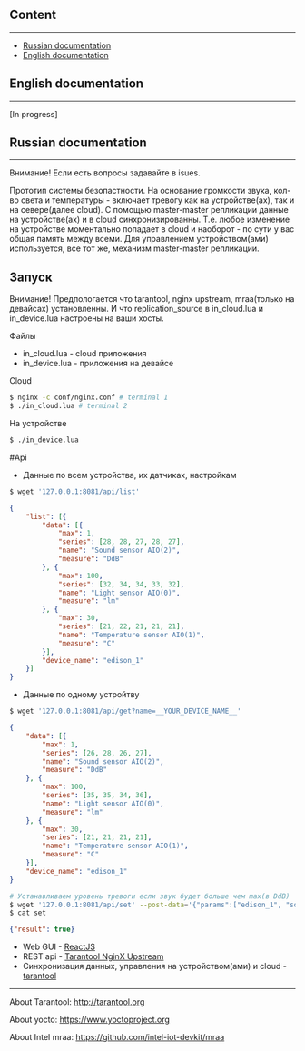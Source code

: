 ## Content
----------
* [Russian documentation](#Russian-documentation)
* [English documentation](#English-documentation)

## English documentation
------------------------
[In progress]

## Russian documentation
------------------------

Внимание! Если есть вопросы задавайте в isues.

Прототип системы безопастности.
На основание громкости звука, кол-во света и температуры - включает тревогу как на устройстве(ах), так и на севере(далее cloud).
C помощью master-master репликации данные на устройстве(ах) и в cloud синхронизированны.
Т.е. любое изменение на устройстве моментально попадает в cloud и наоборот - по сути у вас общая память между всеми.
Для управлением устройством(ами) используется, все тот же, механизм master-master репликации.

Запуск
------
Внимание!
Предпологается что tarantool, nginx upstream, mraa(только на девайсах) установленны.
И что replication_source в in_cloud.lua и in_device.lua настроены на ваши хосты.

Файлы
* in_cloud.lua - cloud приложения
* in_device.lua - приложения на девайсе

Cloud
``` bash
$ nginx -c conf/nginx.conf # terminal 1
$ ./in_cloud.lua # terminal 2
```

На устройстве
``` bash
$ ./in_device.lua
```

#Api

* Данные по всем устройства, их датчиках, настройкам
``` bash
$ wget '127.0.0.1:8081/api/list' 
```
``` json
{
	"list": [{
		"data": [{
			"max": 1,
			"series": [28, 28, 27, 28, 27],
			"name": "Sound sensor AIO(2)",
			"measure": "DdB"
		}, {
			"max": 100,
			"series": [32, 34, 34, 33, 32],
			"name": "Light sensor AIO(0)",
			"measure": "lm"
		}, {
			"max": 30,
			"series": [21, 22, 21, 21, 21],
			"name": "Temperature sensor AIO(1)",
			"measure": "C"
		}],
		"device_name": "edison_1"
	}]
}
```

* Данные по одному устройтву
```bash
$ wget '127.0.0.1:8081/api/get?name=__YOUR_DEVICE_NAME__'
```
``` json
{
	"data": [{
		"max": 1,
		"series": [26, 28, 26, 27],
		"name": "Sound sensor AIO(2)",
		"measure": "DdB"
	}, {
		"max": 100,
		"series": [35, 35, 34, 36],
		"name": "Light sensor AIO(0)",
		"measure": "lm"
	}, {
		"max": 30,
		"series": [21, 21, 21, 21],
		"name": "Temperature sensor AIO(1)",
		"measure": "C"
	}],
	"device_name": "edison_1"
}
```

``` bash
# Устанавливаем уровень тревоги если звук будет больше чем max(в DdB)
$ wget '127.0.0.1:8081/api/set' --post-data='{"params":["edison_1", "sound", {"max":1}], "id":0}'
$ cat set
```
``` json
{"result": true}
```

* Web GUI - [ReactJS](https://facebook.github.io/react/)
* REST api - [Tarantool NginX Upstream](https://github.com/tarantool/nginx_upstream_module)
* Синхронизация данных, управления на устройством(ами) и сloud - [tarantool](http://tarantool.org)

-----------------------------

About Tarantool: http://tarantool.org

About yocto: https://www.yoctoproject.org

About Intel mraa: https://github.com/intel-iot-devkit/mraa

